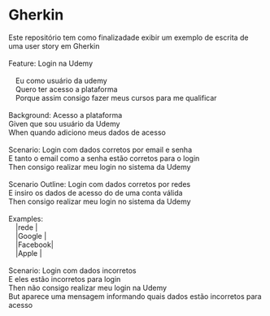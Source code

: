 # Gherkin

Este repositório tem como finalizadade exibir um exemplo de escrita de uma user story em Gherkin
<br><br>
Feature: Login na Udemy<br>
<br>
  &emsp;Eu como usuário da udemy<br>
  &emsp;Quero ter acesso a plataforma<br>
  &emsp;Porque assim consigo fazer meus cursos para me qualificar<br>
<br>
Background: Acesso a plataforma<br>
Given que sou usuário da Udemy <br>
When quando adiciono meus dados de acesso<br>
<br>
Scenario: Login com dados corretos por email e senha<br>
E tanto o email como a senha estão corretos para o login<br>
Then consigo realizar meu login no sistema da Udemy<br>
<br>
Scenario Outline: Login com dados corretos por redes<br>
E insiro os dados de acesso do <rede> de uma conta válida<br>
Then consigo realizar meu login no sistema da Udemy<br>
<br>
Examples: <br>
	&emsp;|rede    |<br>
	&emsp;|Google  |<br>
	&emsp;|Facebook|<br>
	&emsp;|Apple   |<br>
<br>
Scenario: Login com dados incorretos<br>
E eles estão incorretos para login<br>
Then não consigo realizar meu login na Udemy<br>
But aparece uma mensagem informando quais dados estão incorretos para acesso
